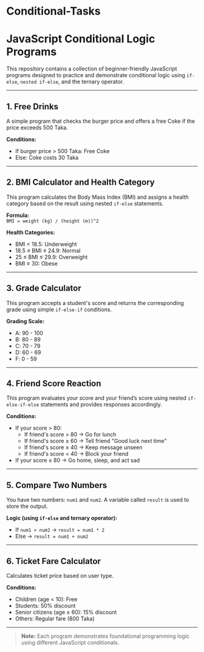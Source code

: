 # Conditional-Tasks

# JavaScript Conditional Logic Programs

This repository contains a collection of beginner-friendly JavaScript programs designed to practice and demonstrate conditional logic using `if-else`, `nested if-else`, and the ternary operator.

---

## 1. Free Drinks

A simple program that checks the burger price and offers a free Coke if the price exceeds 500 Taka.

**Conditions:**
- If burger price > 500 Taka: Free Coke
- Else: Coke costs 30 Taka

---

## 2. BMI Calculator and Health Category

This program calculates the Body Mass Index (BMI) and assigns a health category based on the result using nested `if-else` statements.

**Formula:**  
`BMI = weight (kg) / (height (m))^2`

**Health Categories:**
- BMI < 18.5: Underweight
- 18.5 ≤ BMI ≤ 24.9: Normal
- 25 ≤ BMI ≤ 29.9: Overweight
- BMI ≥ 30: Obese

---

## 3. Grade Calculator

This program accepts a student's score and returns the corresponding grade using simple `if-else-if` conditions.

**Grading Scale:**
- A: 90 - 100
- B: 80 - 89
- C: 70 - 79
- D: 60 - 69
- F: 0 - 59

---

## 4. Friend Score Reaction

This program evaluates your score and your friend’s score using nested `if-else-if-else` statements and provides responses accordingly.

**Conditions:**

- If your score > 80:
  - If friend's score > 80 → Go for lunch
  - If friend's score ≥ 60 → Tell friend "Good luck next time"
  - If friend's score ≥ 40 → Keep message unseen
  - If friend's score < 40 → Block your friend
- If your score ≤ 80 → Go home, sleep, and act sad

---

## 5. Compare Two Numbers

You have two numbers: `num1` and `num2`. A variable called `result` is used to store the output.

**Logic (using `if-else` and ternary operator):**
- If `num1 > num2` → `result = num1 * 2`
- Else → `result = num1 + num2`

---

## 6. Ticket Fare Calculator

Calculates ticket price based on user type.

**Conditions:**
- Children (age < 10): Free
- Students: 50% discount
- Senior citizens (age ≥ 60): 15% discount
- Others: Regular fare (800 Taka)

---

> **Note:** Each program demonstrates foundational programming logic using different JavaScript conditionals.
